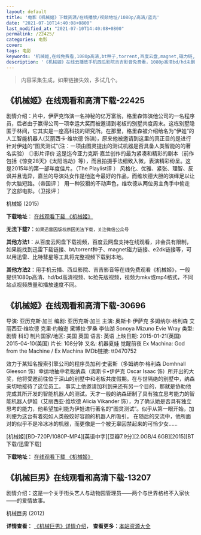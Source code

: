```yaml
---
layout: default
title: '电影《机械姬》下载资源/在线播放/视频地址/1080p/高清/蓝光'
date: "2021-07-10T14:40:08+0800"
last_modified_at: "2021-07-10T14:40:08+0800"
permalink: /22425/
categories: 电影
cover:
tags: 电影
keywords: '机械姬,在线免费看,1080p高清,bt种子,torrent,百度云盘,magnet,磁力链,迅雷下载资源'
description: '《机械姬》在线云播放手机西瓜影院吉吉影音免费看，1080p高清bd/hd未删减完整版和tc抢先枪版，mkv/mp4格式，附带bt/torrent种子、magnet/磁力链、百度云盘、网盘资源迅雷下载链接'
---
```


>内容采集生成，如果链接失效，多试几个。


## 《机械姬》在线观看和高清下载-22425

剧情介绍：片中，伊萨克饰演一名神秘的亿万富翁，格里森饰演他公司的一名程序员，后者由于赢得公司一项幸运大奖而被邀请到老板的别墅共度周末。这栋别墅隐匿于林间，它其实是一座高科技的研究所。在那里，格里森被介绍给名为“伊娃”的人工智能机器人(艾丽西卡·维坎德 饰演)，原来他被邀请到这里的真正目的是进行针对伊娃的“图灵测试”(注：一项由图灵提出的测试机器是否具备人类智能的的著名实验）   ◎影片评价   这是迄今亚力克斯·嘉兰创作的最为紧凑和精彩的剧本（前作包括《惊变28天》《太阳浩劫》等），而且拍摄手法细致入微，表演精彩纷呈。这是2015年的第一部年度佳片。（The Playlist评 ）   风格化、优雅、紧张、理智、反讽并且诡异，嘉兰的导演处女作是他迄今最好的作品，而维坎德大胆的演绎足以让你大脑短路。（帝国评 ）   用一种狡猾的不动声色，维坎德从两位男主角手中偷走了这部电影。（卫报评 ）


机械姬 (2015)

**下载地址**： [在线观看下载 《机械姬》](https://www.btbtdy.me/btdy/dy490.html) 


**无法下载?**：`如果迅雷因版权原因无法下载，关注微信公众号 `

**其他方法1**：从百度云网盘下载视频，百度云网盘支持在线观看，非会员有限制，如果能找到迅雷下载链接、bt/torrent种子、magnet磁力链接、e2dk链接等，可以用迅雷、比特彗星等工具将完整视频下载到本地。

**其他方法2**：用手机云播、西瓜影院、吉吉影音等在线免费观看《机械姬》，一般提供1080p高清、hd/bd高清视频、tc抢先版视频，视频为mkv或mp4格式，不同站点视频质量和播放速度不同。


## 《机械姬》在线观看和高清下载-30696

导演: 亚历克斯·加兰 编剧: 亚历克斯·加兰 主演: 奥斯卡·伊萨克 多姆纳尔·格利森 艾丽西亚·维坎德 克里·约翰逊 黛博拉·罗桑 李仙湖 Sonoya Mizuno Evie Wray 类型: 剧情 科幻 制片国家/地区: 美国 英国 语言: 英语 上映日期: 2015-01-21(英国) 2015-04-10(美国) 片长: 108分钟 又名: 机器夏娃 觉醒前夜 Ex Machina: God from the Machine / Ex Machina IMDb链接: tt0470752

效力于某知名搜索引擎公司的程序员加利·史密斯（多姆纳尔·格利森 Domhnall Gleeson 饰）幸运地抽中老板纳森（奥斯卡•伊萨克 Oscar Isaac 饰）所开出的大奖，他将受邀前往位于深山的别墅中和老板共度假期。在与世隔绝的别墅中，纳森亲切地接待了这位员工。 事实上他邀请加利到来还有另一个目的，那就是协助他完成其所开发的智能机器人的测试。天才一般的纳森研制了具有独立思考能力的智能机器人伊娃（艾丽西亚·维坎德 Alicia Vikander 饰），为了确认她是否具有独立思考的能力，他希望加利能为伊娃进行著名的“图灵测试”。似乎从第一眼开始，加利便为这台有着宛如人类般姣好容颜的机器人所吸引。 在随后的交流中，他所面对的似乎不是冷冰冰的机器，而更像是一个被无辜囚禁起来的可怜少女……


[机械姬][BD-720P/1080P-MP4][英语中字][豆瓣7.9分][2.0GB/4.6GB][2015][BT下载/迅雷下载]

**下载地址**： [在线观看下载 《机械姬》](https://www.btdx8.com/torrent/ex_machina_2015.html) 


## 《机械巨男》在线观看和高清下载-13207

剧情介绍：这是一个关于街头艺人与动物园管理员——两个与世界格格不入家伙——的爱情故事。


机械巨男 (2012)

**详情查看**： [《机械巨男》详情介绍](/movie/13207/)， **查看更多**：[本站资源大全](/movie/t/all/)


